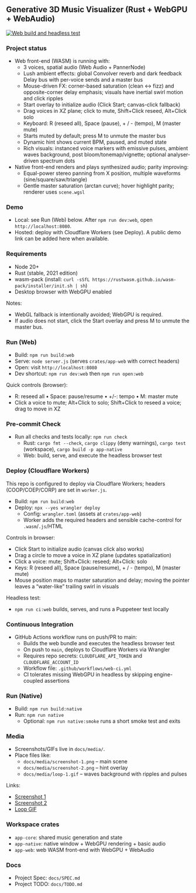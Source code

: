 ## Generative 3D Music Visualizer (Rust + WebGPU + WebAudio)

[![Web build and headless test](https://github.com/rgilks/geno-1/actions/workflows/web-ci.yml/badge.svg)](https://github.com/rgilks/geno-1/actions/workflows/web-ci.yml)

### Project status

- Web front-end (WASM) is running with:
  - 3 voices, spatial audio (Web Audio + PannerNode)
  - Lush ambient effects: global Convolver reverb and dark feedback Delay bus with per-voice sends and a master bus
  - Mouse-driven FX: corner-based saturation (clean ↔ fizz) and opposite-corner delay emphasis; visuals have inertial swirl motion and click ripples
  - Start overlay to initialize audio (Click Start; canvas-click fallback)
  - Drag voices in XZ plane; click to mute, Shift+Click reseed, Alt+Click solo
  - Keyboard: R (reseed all), Space (pause), + / - (tempo), M (master mute)
  - Starts muted by default; press M to unmute the master bus
  - Dynamic hint shows current BPM, paused, and muted state
  - Rich visuals: instanced voice markers with emissive pulses, ambient waves background, post bloom/tonemap/vignette; optional analyser-driven spectrum dots
- Native front-end renders and plays synthesized audio; parity improving:
  - Equal-power stereo panning from X position, multiple waveforms (sine/square/saw/triangle)
  - Gentle master saturation (arctan curve); hover highlight parity; renderer uses `scene.wgsl`

### Demo

- Local: see Run (Web) below. After `npm run dev:web`, open `http://localhost:8080`.
- Hosted: deploy with Cloudflare Workers (see Deploy). A public demo link can be added here when available.

### Requirements

- Node 20+
- Rust (stable, 2021 edition)
- wasm-pack (install: `curl -sSfL https://rustwasm.github.io/wasm-pack/installer/init.sh | sh`)
- Desktop browser with WebGPU enabled

Notes:

- WebGL fallback is intentionally avoided; WebGPU is required.
- If audio does not start, click the Start overlay and press M to unmute the master bus.

### Run (Web)

- Build: `npm run build:web`
- Serve: `node server.js` (serves `crates/app-web` with correct headers)
- Open: visit `http://localhost:8080`
- Dev shortcut: `npm run dev:web` then `npm run open:web`

Quick controls (browser):

- R: reseed all • Space: pause/resume • +/-: tempo • M: master mute
- Click a voice to mute; Alt+Click to solo; Shift+Click to reseed a voice; drag to move in XZ

### Pre-commit Check

- Run all checks and tests locally: `npm run check`
  - Rust: `cargo fmt --check`, `cargo clippy` (deny warnings), `cargo test` (workspace), `cargo build -p app-native`
  - Web: build, serve, and execute the headless browser test

### Deploy (Cloudflare Workers)

This repo is configured to deploy via Cloudflare Workers; headers (COOP/COEP/CORP) are set in `worker.js`.

- Build: `npm run build:web`
- Deploy: `npx --yes wrangler deploy`
  - Config: `wrangler.toml` (assets at `crates/app-web`)
  - Worker adds the required headers and sensible cache-control for `.wasm`/`.js`/HTML

Controls in browser:

- Click Start to initialize audio (canvas click also works)
- Drag a circle to move a voice in XZ plane (updates spatialization)
- Click a voice: mute; Shift+Click: reseed; Alt+Click: solo
- Keys: R (reseed all), Space (pause/resume), + / - (tempo), M (master mute)
- Mouse position maps to master saturation and delay; moving the pointer leaves a “water-like” trailing swirl in visuals

Headless test:

- `npm run ci:web` builds, serves, and runs a Puppeteer test locally

### Continuous Integration

- GitHub Actions workflow runs on push/PR to main:
  - Builds the web bundle and executes the headless browser test
  - On push to `main`, deploys to Cloudflare Workers via Wrangler
  - Requires repo secrets: `CLOUDFLARE_API_TOKEN` and `CLOUDFLARE_ACCOUNT_ID`
  - Workflow file: `.github/workflows/web-ci.yml`
  - CI tolerates missing WebGPU in headless by skipping engine-coupled assertions

### Run (Native)

- Build: `npm run build:native`
- Run: `npm run native`
  - Optional: `npm run native:smoke` runs a short smoke test and exits

### Media

- Screenshots/GIFs live in `docs/media/`.
- Place files like:
  - `docs/media/screenshot-1.png` – main scene
  - `docs/media/screenshot-2.png` – hint overlay
  - `docs/media/loop-1.gif` – waves background with ripples and pulses

Links:

- [Screenshot 1](docs/media/screenshot-1.png)
- [Screenshot 2](docs/media/screenshot-2.png)
- [Loop GIF](docs/media/loop-1.gif)

### Workspace crates

- `app-core`: shared music generation and state
- `app-native`: native window + WebGPU rendering + basic audio
- `app-web`: web WASM front-end with WebGPU + WebAudio

### Docs

- Project Spec: `docs/SPEC.md`
- Project TODO: `docs/TODO.md`
